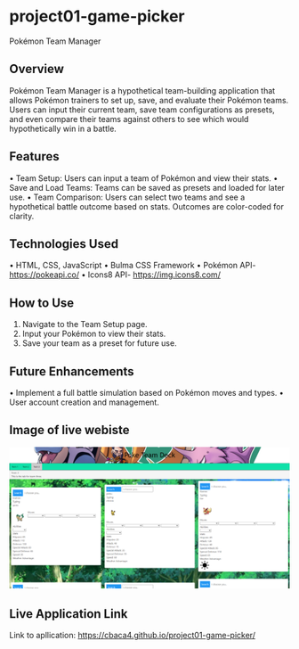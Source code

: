 # project01-game-picker

Pokémon Team Manager

## Overview
Pokémon Team Manager is a hypothetical team-building application that allows Pokémon trainers to set up, save, and evaluate their Pokémon teams. Users can input their current team, save team configurations as presets, and even compare their teams against others to see which would hypothetically win in a battle.

## Features
•	Team Setup: Users can input a team of Pokémon and view their stats.
•	Save and Load Teams: Teams can be saved as presets and loaded for later use.
•	Team Comparison: Users can select two teams and see a hypothetical battle outcome based on stats. Outcomes are color-coded for clarity.

## Technologies Used
•	HTML, CSS, JavaScript
•	Bulma CSS Framework
•	Pokémon API- https://pokeapi.co/
•	Icons8 API- https://img.icons8.com/


## How to Use
1.	Navigate to the Team Setup page.
2.	Input your Pokémon to view their stats.
3.	Save your team as a preset for future use.

## Future Enhancements
•	Implement a full battle simulation based on Pokémon moves and types.
•	User account creation and management.

## Image of live webiste
![this is a picture of the apllication](./FinalP.PNG)

## Live Application Link
Link to apllication: https://cbaca4.github.io/project01-game-picker/

